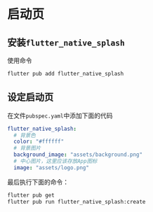 # 启动页

## 安装`flutter_native_splash`

使用命令

```bash
flutter pub add flutter_native_splash
```

## 设定启动页

在文件`pubspec.yaml`中添加下面的代码

```yaml
flutter_native_splash:
  # 背景色
  color: "#ffffff"
  # 背景图片
  background_image: "assets/background.png"
  # 中心图片，这里应该存放App图标
  image: "assets/logo.png"
```

最后执行下面的命令：

```bash
flutter pub get
flutter pub run flutter_native_splash:create
```